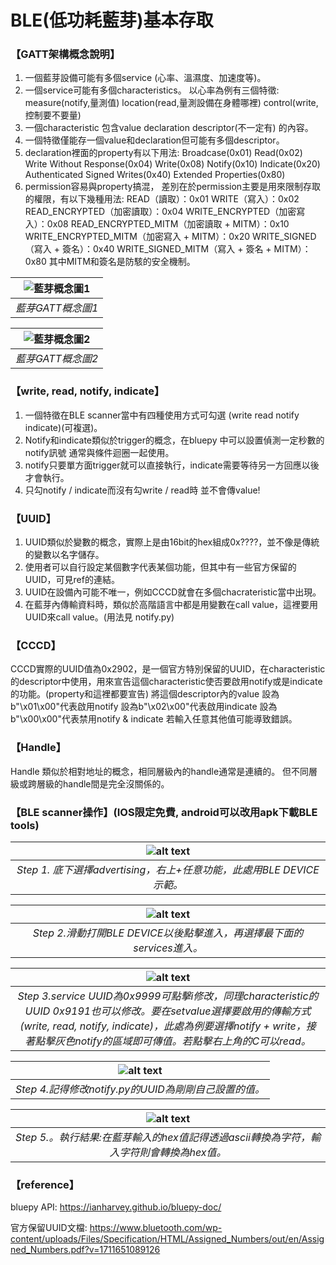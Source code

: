 # BLE(低功耗藍芽)基本存取
### 【GATT架構概念說明】
1. 一個藍芽設備可能有多個service (心率、溫濕度、加速度等)。
2. 一個service可能有多個characteristics。
   以心率為例有三個特徵:
   measure(notify,量測值)
   location(read,量測設備在身體哪裡)
   control(write,控制要不要量)
3. 一個characteristic 包含value declaration descriptor(不一定有) 的內容。
4. 一個特徵僅能存一個value和declaration但可能有多個descriptor。
5. declaration裡面的property有以下用法:
   Broadcase(0x01)
   Read(0x02)
   Write Without Response(0x04)
   Write(0x08)
   Notify(0x10)
   Indicate(0x20)
   Authenticated Signed Writes(0x40)
   Extended Properties(0x80)
6. permission容易與property搞混，
   差別在於permission主要是用來限制存取的權限，有以下幾種用法:
   READ（讀取）：0x01
   WRITE（寫入）：0x02
   READ_ENCRYPTED（加密讀取）：0x04
   WRITE_ENCRYPTED（加密寫入）：0x08
   READ_ENCRYPTED_MITM（加密讀取 + MITM）：0x10
   WRITE_ENCRYPTED_MITM（加密寫入 + MITM）：0x20
   WRITE_SIGNED（寫入 + 簽名）：0x40
   WRITE_SIGNED_MITM（寫入 + 簽名 + MITM）：0x80
   其中MITM和簽名是防駭的安全機制。

| ![藍芽概念圖1](image-1.png) |
|:--:|
| *藍芽GATT概念圖1* |

| ![藍芽概念圖2](image-2.png) |
|:--:|
| *藍芽GATT概念圖2* |



### 【write, read, notify, indicate】
1. 一個特徵在BLE scanner當中有四種使用方式可勾選 (write read notify indicate)(可複選)。
2. Notify和indicate類似於trigger的概念，在bluepy 中可以設置偵測一定秒數的notify訊號 通常與條件迴圈一起使用。
3. notify只要單方面trigger就可以直接執行，indicate需要等待另一方回應以後才會執行。
4. 只勾notify / indicate而沒有勾write / read時 並不會傳value!

### 【UUID】
1. UUID類似於變數的概念，實際上是由16bit的hex組成0x????，並不像是傳統的變數以名字儲存。
2. 使用者可以自行設定某個數字代表某個功能，但其中有一些官方保留的UUID，可見ref的連結。
3. UUID在設備內可能不唯一，例如CCCD就會在多個chacrateristic當中出現。
4. 在藍芽內傳輸資料時，類似於高階語言中都是用變數在call value，這裡要用UUID來call value。(用法見 notify.py)

### 【CCCD】
CCCD實際的UUID值為0x2902，是一個官方特別保留的UUID，在characteristic的descriptor中使用，用來宣告這個characteristic使否要啟用notify或是indicate的功能。(property和這裡都要宣告)
將這個descriptor內的value
設為b"\x01\x00"代表啟用notify
設為b"\x02\x00"代表啟用indicate
設為b"\x00\x00"代表禁用notify & indicate
若輸入任意其他值可能導致錯誤。

### 【Handle】
Handle 類似於相對地址的概念，相同層級內的handle通常是連續的。
但不同層級或跨層級的handle間是完全沒關係的。

### 【BLE scanner操作】(IOS限定免費, android可以改用apk下載BLE tools)

| ![alt text](image-3.png) |
|:--:|
| *Step 1. 底下選擇advertising，右上+任意功能，此處用BLE DEVICE示範。* |

| ![alt text](image-4.png) |
|:--:|
| *Step 2.滑動打開BLE DEVICE以後點擊進入，再選擇最下面的services進入。* |

| ![alt text](image-5.png) |
|:--:|
| *Step 3.service UUID為0x9999可點擊i修改，同理characteristic的UUID 0x9191也可以修改。要在setvalue選擇要啟用的傳輸方式(write, read, notify, indicate)，此處為例要選擇notify + write，接著點擊灰色notify的區域即可傳值。若點擊右上角的C可以read。* |

| ![alt text](image-6.png) |
|:--:|
| *Step 4.記得修改notify.py的UUID為剛剛自己設置的值。* |

| ![alt text](image.png) |
|:--:|
| *Step 5.。執行結果:在藍芽輸入的hex值記得透過ascii轉換為字符，輸入字符則會轉換為hex值。* |


### 【reference】
bluepy API: https://ianharvey.github.io/bluepy-doc/  

官方保留UUID文檔: https://www.bluetooth.com/wp-content/uploads/Files/Specification/HTML/Assigned_Numbers/out/en/Assigned_Numbers.pdf?v=1711651089126
